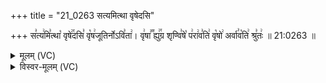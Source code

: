 +++
title = "21_0263 सत्यमित्था वृषेदसि"

+++
स꣣त्य꣢मि꣣त्था꣡ वृषे꣢꣯दसि꣣ वृ꣡ष꣢जूतिर्नोऽवि꣣ता꣢। वृ꣢षा꣣꣬ ह्यु꣢꣯ग्र शृण्वि꣣षे꣡ प꣢रा꣢व꣣ति꣢ वृ꣡षो꣢ अर्वा꣣व꣡ति꣢ श्रु꣣तः꣢ ॥ 21:0263 ॥

<details><summary>मूलम् (VC)</summary>

स꣣त्य꣢मि꣣त्था꣡ वृषे꣢꣯दसि꣣ वृ꣡ष꣢जूतिर्नोऽवि꣣ता꣢ । वृ꣢षा꣣꣬ ह्यु꣢꣯ग्र शृण्वि꣣षे꣡ प꣢रा꣣व꣢ति꣣ वृ꣡षो꣢ अर्वा꣣व꣡ति꣢ श्रु꣣तः꣢ ॥२६३॥
</details>

<details><summary>विस्वर-मूलम् (VC)</summary>

सत्यमित्था वृषेदसि वृषजूतिर्नोऽविता । वृषा ह्युग्र शृण्विषे परावति वृषो अर्वावति श्रुतः ॥२६३॥
</details>